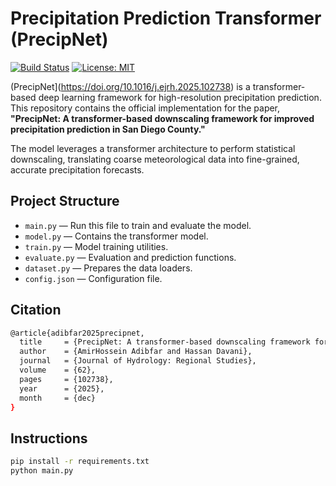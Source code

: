 
# Precipitation Prediction Transformer (PrecipNet)

[![Build Status](https://img.shields.io/travis/com/your-username/PrecipNet.svg?style=flat-square)](https://travis-ci.com/your-username/PrecipNet)
[![License: MIT](https://img.shields.io/badge/License-MIT-yellow.svg?style=flat-square)](https://opensource.org/licenses/MIT)

(PrecipNet](https://doi.org/10.1016/j.ejrh.2025.102738) is a transformer-based deep learning framework for high-resolution precipitation prediction. This repository contains the official implementation for the paper, **"PrecipNet: A transformer-based downscaling framework for improved precipitation prediction in San Diego County."**

The model leverages a transformer architecture to perform statistical downscaling, translating coarse meteorological data into fine-grained, accurate precipitation forecasts.

## Project Structure
- `main.py` — Run this file to train and evaluate the model.
- `model.py` — Contains the transformer model.
- `train.py` — Model training utilities.
- `evaluate.py` — Evaluation and prediction functions.
- `dataset.py` — Prepares the data loaders.
- `config.json` — Configuration file.


## Citation
```bash
@article{adibfar2025precipnet,
  title     = {PrecipNet: A transformer-based downscaling framework for improved precipitation prediction in San Diego County},
  author    = {AmirHossein Adibfar and Hassan Davani},
  journal   = {Journal of Hydrology: Regional Studies},
  volume    = {62},
  pages     = {102738},
  year      = {2025},
  month     = {dec}
}
```
## Instructions
```bash
pip install -r requirements.txt
python main.py


